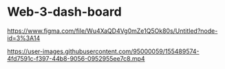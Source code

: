 # Web-3-dash-board
https://www.figma.com/file/Wu4XaQD4Vg0mZe1Q5Ok80s/Untitled?node-id=3%3A14


https://user-images.githubusercontent.com/95000059/155489574-4fd7591c-f397-44b8-9056-0952955ee7c8.mp4

